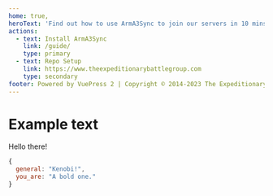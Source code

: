 ```yaml
---
home: true,
heroText: 'Find out how to use ArmA3Sync to join our servers in 10 mins or less*'
actions:
  - text: Install ArmA3Sync
    link: /guide/
    type: primary
  - text: Repo Setup
    link: https://www.theexpeditionarybattlegroup.com
    type: secondary
footer: Powered by VuePress 2 | Copyright © 2014-2023 The Expeditionary BattleGroup
---
```


# Example text

Hello there!
```js
{
  general: "Kenobi!",
  you_are: "A bold one."
}
```